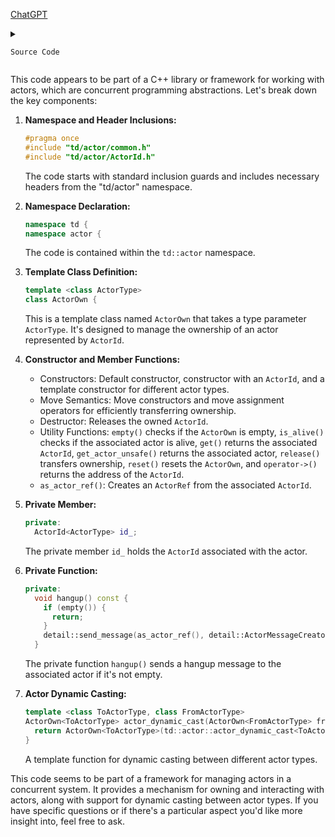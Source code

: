 [ChatGPT](https://chat.openai.com/c/7f38a690-0747-4eff-9cd7-4e6910a16ecd)

<details>
  <summary>

    Source Code

  </summary>
  
```cpp
#pragma once
#include "td/actor/common.h"
#include "td/actor/ActorId.h"

namespace td {
namespace actor {
template <class ActorType>
class ActorOwn {
 public:
  using ActorT = ActorType;
  ActorOwn() = default;
  explicit ActorOwn(ActorId<ActorType> id) : id_(std::move(id)) {
  }
  template <class OtherActorType>
  explicit ActorOwn(ActorId<OtherActorType> id) : id_(std::move(id)) {
  }
  template <class OtherActorType>
  ActorOwn(ActorOwn<OtherActorType> &&other) : id_(other.release()) {
  }
  template <class OtherActorType>
  ActorOwn &operator=(ActorOwn<OtherActorType> &&other) {
    reset(other.release());
    return *this;
  }
  ActorOwn(ActorOwn &&other) : id_(other.release()) {
  }
  ActorOwn &operator=(ActorOwn &&other) {
    reset(other.release());
    return *this;
  }
  ActorOwn(const ActorOwn &) = delete;
  ActorOwn &operator=(const ActorOwn &) = delete;
  ~ActorOwn() {
    reset();
  }

  bool empty() const {
    return id_.empty();
  }
  bool is_alive() const {
    return id_.is_alive();
  }
  ActorId<ActorType> get() const {
    return id_;
  }
  ActorType &get_actor_unsafe() const {
    return (*this)->get_actor_unsafe();
  }
  ActorId<ActorType> release() {
    return std::move(id_);
  }
  void reset(ActorId<ActorType> other = ActorId<ActorType>()) {
    static_assert(sizeof(ActorType) > 0, "Can't use ActorOwn with incomplete type");
    hangup();
    id_ = std::move(other);
  }
  const ActorId<ActorType> *operator->() const {
    return &id_;
  }

  detail::ActorRef as_actor_ref() const {
    CHECK(!empty());
    return detail::ActorRef(*id_.actor_info_ptr(), 0);
  }

 private:
  ActorId<ActorType> id_;
  void hangup() const {
    if (empty()) {
      return;
    }
    detail::send_message(as_actor_ref(), detail::ActorMessageCreator::hangup());
  }
};

template <class ToActorType, class FromActorType>
ActorOwn<ToActorType> actor_dynamic_cast(ActorOwn<FromActorType> from) {
  return ActorOwn<ToActorType>(td::actor::actor_dynamic_cast<ToActorType>(from.release()));
}

}  // namespace actor
}  // namespace td


  ```
</details>



This code appears to be part of a C++ library or framework for working with actors, which are concurrent programming abstractions. Let's break down the key components:

1. **Namespace and Header Inclusions:**
   ```cpp
   #pragma once
   #include "td/actor/common.h"
   #include "td/actor/ActorId.h"
   ```
   The code starts with standard inclusion guards and includes necessary headers from the "td/actor" namespace.

2. **Namespace Declaration:**
   ```cpp
   namespace td {
   namespace actor {
   ```
   The code is contained within the `td::actor` namespace.

3. **Template Class Definition:**
   ```cpp
   template <class ActorType>
   class ActorOwn {
   ```
   This is a template class named `ActorOwn` that takes a type parameter `ActorType`. It's designed to manage the ownership of an actor represented by `ActorId`.

4. **Constructor and Member Functions:**
   - Constructors: Default constructor, constructor with an `ActorId`, and a template constructor for different actor types.
   - Move Semantics: Move constructors and move assignment operators for efficiently transferring ownership.
   - Destructor: Releases the owned `ActorId`.
   - Utility Functions: `empty()` checks if the `ActorOwn` is empty, `is_alive()` checks if the associated actor is alive, `get()` returns the associated `ActorId`, `get_actor_unsafe()` returns the associated actor, `release()` transfers ownership, `reset()` resets the `ActorOwn`, and `operator->()` returns the address of the `ActorId`.
   - `as_actor_ref()`: Creates an `ActorRef` from the associated `ActorId`.

5. **Private Member:**
   ```cpp
   private:
     ActorId<ActorType> id_;
   ```
   The private member `id_` holds the `ActorId` associated with the actor.

6. **Private Function:**
   ```cpp
   private:
     void hangup() const {
       if (empty()) {
         return;
       }
       detail::send_message(as_actor_ref(), detail::ActorMessageCreator::hangup());
     }
   ```
   The private function `hangup()` sends a hangup message to the associated actor if it's not empty.

7. **Actor Dynamic Casting:**
   ```cpp
   template <class ToActorType, class FromActorType>
   ActorOwn<ToActorType> actor_dynamic_cast(ActorOwn<FromActorType> from) {
     return ActorOwn<ToActorType>(td::actor::actor_dynamic_cast<ToActorType>(from.release()));
   }
   ```
   A template function for dynamic casting between different actor types.

This code seems to be part of a framework for managing actors in a concurrent system. It provides a mechanism for owning and interacting with actors, along with support for dynamic casting between actor types. If you have specific questions or if there's a particular aspect you'd like more insight into, feel free to ask.
